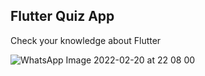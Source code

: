## Flutter Quiz App
Check your knowledge about Flutter


![WhatsApp Image 2022-02-20 at 22 08 00](https://user-images.githubusercontent.com/78086124/154858521-53a012ae-1547-4ae1-b05a-22a5dd157cc0.jpeg)
